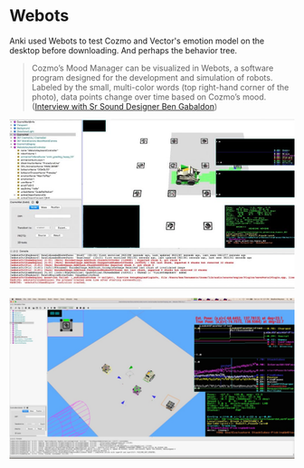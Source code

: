 # Webots

Anki used Webots to test Cozmo and Vector's emotion model  on the
desktop before downloading.
And perhaps the behavior tree.


>Cozmo’s Mood Manager can be visualized in Webots, a software program designed for the development and simulation of robots. Labeled by the small, multi-color words (top right-hand corner of the photo), data points change over time based on Cozmo’s mood.([Interview with Sr Sound Designer Ben Gabaldon][0])

![Webots](Cozmo_EmotionSystem-768x456.jpg)

![Webots 2](webots-2.jpg)


[0]: https://designingsound.org/2016/11/15/sound-for-robots-an-interview-with-sr-sound-designer-ben-gabaldon/

